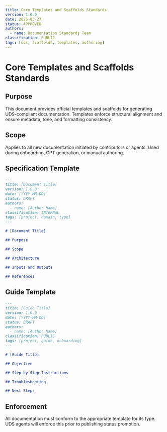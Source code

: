 ```yaml
---
title: Core Templates and Scaffolds Standards
version: 1.0.0
date: 2025-03-27
status: APPROVED
authors:
  - name: Documentation Standards Team
classification: PUBLIC
tags: [uds, scaffolds, templates, authoring]
---
```


# Core Templates and Scaffolds Standards

## Purpose

This document provides official templates and scaffolds for generating UDS-compliant documentation. Templates enforce structural alignment and ensure metadata, tone, and formatting consistency.

## Scope

Applies to all new documentation initiated by contributors or agents. Used during onboarding, GPT generation, or manual authoring.

## Specification Template

````markdown
---
title: [Document Title]
version: 1.0.0
date: [YYYY-MM-DD]
status: DRAFT
authors:
  - name: [Author Name]
classification: INTERNAL
tags: [project, domain, type]
---

# [Document Title]

## Purpose

## Scope

## Architecture

## Inputs and Outputs

## References
````

## Guide Template

````markdown
---
title: [Guide Title]
version: 1.0.0
date: [YYYY-MM-DD]
status: DRAFT
authors:
  - name: [Author Name]
classification: PUBLIC
tags: [project, guide, onboarding]
---

# [Guide Title]

## Objective

## Step-by-Step Instructions

## Troubleshooting

## Next Steps
````

## Enforcement

All documentation must conform to the appropriate template for its type. UDS agents will enforce this prior to publishing status promotion.
